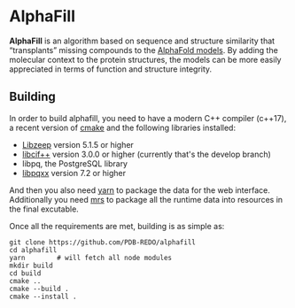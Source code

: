 AlphaFill
=========

**AlphaFill** is an algorithm based on sequence and structure similarity that “transplants”
missing compounds to the [AlphaFold models](https://alphafold.ebi.ac.uk/). By adding the molecular context to the protein structures, the
models can be more easily appreciated in terms of function and structure integrity.

Building
--------
In order to build alphafill, you need to have a modern C++ compiler (c++17), a recent version of [cmake](https://cmake.org/) and the following libraries installed:

- [Libzeep](https://github.com/mhekkel/libzeep) version 5.1.5 or higher
- [libcif++](https://github.com/PDB-REDO/libcifpp) version 3.0.0 or higher (currently that's the develop branch)
- libpq, the PostgreSQL library
- [libpqxx](http://www.pqxx.org/) version 7.2 or higher

And then you also need [yarn](https://yarnpkg.com/) to package the data for the web interface. Additionally you need [mrs](https://github.com/mhekkel/mrs) to package all the runtime data into resources in the final excutable.

Once all the requirements are met, building is as simple as:

```
git clone https://github.com/PDB-REDO/alphafill
cd alphafill
yarn		# will fetch all node modules
mkdir build
cd build
cmake ..
cmake --build .
cmake --install .
```

